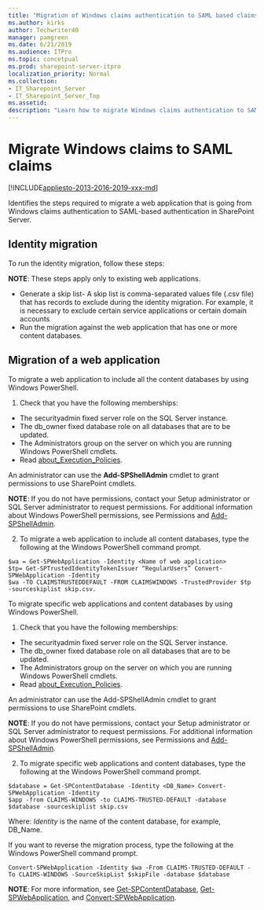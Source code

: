 ```yaml
---
title: "Migration of Windows claims authentication to SAML based claims authentication in SharePoint Server"
ms.author: kirks
author: Techwriter40
manager: pamgreen
ms.date: 6/21/2019
ms.audience: ITPro
ms.topic: concetpual
ms.prod: sharepoint-server-itpro
localization_priority: Normal
ms.collection:
- IT_Sharepoint_Server
- IT_Sharepoint_Server_Top
ms.assetid: 
description: "Learn how to migrate Windows claims authentication to SAML based claims authentication in SharePoint Server."
---
```


# Migrate Windows claims to SAML claims

[!INCLUDE[appliesto-2013-2016-2019-xxx-md](../includes/appliesto-2013-2016-2019-xxx-md.md)]  

Identifies the steps required to migrate a web application that is going from Windows claims authentication to SAML-based authentication in SharePoint Server.

## Identity migration ##

To run the identity migration, follow these steps:

**NOTE**:   These steps apply only to existing web applications.

- Generate a skip list- A skip list is comma-separated values file (.csv file) that has records to exclude during the identity migration. For example, it is necessary to exclude certain service applications or certain domain accounts
- Run the migration against the web application that has one or more content databases.

## Migration of a web application ##

To migrate a web application to include all the content databases by using Windows PowerShell.

1.	Check that you have the following memberships:

- The securityadmin fixed server role on the SQL Server instance.
- The db_owner fixed database role on all databases that are to be updated.
- The Administrators group on the server on which you are running Windows PowerShell cmdlets.
- Read [about_Execution_Policies](https://go.microsoft.com/fwlink/p/?LinkId=193050).

An administrator can use the **Add-SPShellAdmin** cmdlet to grant permissions to use SharePoint cmdlets.

**NOTE**:   If you do not have permissions, contact your Setup administrator or SQL Server administrator to request permissions. For additional information about Windows PowerShell permissions, see Permissions and [Add-SPShellAdmin](https://docs.microsoft.com/en-us/powershell/module/sharepoint-server/add-spshelladmin?view=sharepoint-ps).

2.	To migrate a web application to include all content databases, type the following at the Windows PowerShell command prompt.

```
$wa = Get-SPWebApplication -Identity <Name of web application> 
$tp= Get-SPTrustedIdentityTokenIssuer “RegularUsers” Convert-SPWebApplication -Identity
$wa -TO CLAIMSTRUSTEDDEFAULT -FROM CLAIMSWINDOWS -TrustedProvider $tp -sourceskiplist skip.csv.
```

To migrate specific web applications and content databases by using Windows PowerShell.

1.	Check that you have the following memberships:
- The securityadmin fixed server role on the SQL Server instance.
- The db_owner fixed database role on all databases that are to be updated.
- The Administrators group on the server on which you are running Windows PowerShell cmdlets.
- Read [about_Execution_Policies](https://go.microsoft.com/fwlink/p/?LinkId=193050).

An administrator can use the Add-SPShellAdmin cmdlet to grant permissions to use SharePoint cmdlets.

**NOTE**:   If you do not have permissions, contact your Setup administrator or SQL Server administrator to request permissions. For additional information about Windows PowerShell permissions, see Permissions and [Add-SPShellAdmin](https://docs.microsoft.com/en-us/powershell/module/sharepoint-server/add-spshelladmin?view=sharepoint-ps).

 
2.	To migrate specific web applications and content databases, type the following at the Windows PowerShell command prompt.

```
$database = Get-SPContentDatabase -Identity <DB_Name> Convert-SPWebApplication -Identity 
$app -from CLAIMS-WINDOWS -to CLAIMS-TRUSTED-DEFAULT -database $database -sourceskiplist skip.csv 
```
Where: *Identity* is the name of the content database, for example, DB_Name.

If you want to reverse the migration process, type the following at the Windows PowerShell command prompt.

```
Convert-SPWebApplication -Identity $wa -From CLAIMS-TRUSTED-DEFAULT -To CLAIMS-WINDOWS -SourceSkipList $skipFile -database $database 
```

**NOTE**:   For more information, see [Get-SPContentDatabase](https://docs.microsoft.com/en-us/powershell/module/sharepoint-server/get-spcontentdatabase?view=sharepoint-ps), [Get-SPWebApplication](https://docs.microsoft.com/en-us/powershell/module/sharepoint-server/get-spwebapplication?view=sharepoint-ps), and [Convert-SPWebApplication](https://docs.microsoft.com/en-us/powershell/module/sharepoint-server/convert-spwebapplication?view=sharepoint-ps).


 


